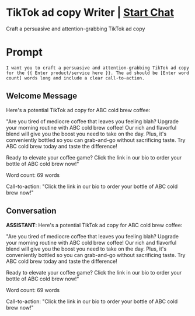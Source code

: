 

# TikTok ad copy Writer | [Start Chat](https://gptcall.net/chat.html?data=%7B%22contact%22%3A%7B%22id%22%3A%22C2q8ZqYvNWyMCbVf9rBx-%22%2C%22flow%22%3Atrue%7D%7D)
Craft a persuasive and attention-grabbing TikTok ad copy 

# Prompt

```
I want you to craft a persuasive and attention-grabbing TikTok ad copy for the {{ Enter product/service here }}. The ad should be [Enter word count] words long and include a clear call-to-action.
```

## Welcome Message
Here's a potential TikTok ad copy for ABC cold brew coffee:



"Are you tired of mediocre coffee that leaves you feeling blah? Upgrade your morning routine with ABC cold brew coffee! Our rich and flavorful blend will give you the boost you need to take on the day. Plus, it's conveniently bottled so you can grab-and-go without sacrificing taste. Try ABC cold brew today and taste the difference!



Ready to elevate your coffee game? Click the link in our bio to order your bottle of ABC cold brew now!" 



Word count: 69 words



Call-to-action: "Click the link in our bio to order your bottle of ABC cold brew now!"

## Conversation

**ASSISTANT**: Here's a potential TikTok ad copy for ABC cold brew coffee:



"Are you tired of mediocre coffee that leaves you feeling blah? Upgrade your morning routine with ABC cold brew coffee! Our rich and flavorful blend will give you the boost you need to take on the day. Plus, it's conveniently bottled so you can grab-and-go without sacrificing taste. Try ABC cold brew today and taste the difference!



Ready to elevate your coffee game? Click the link in our bio to order your bottle of ABC cold brew now!" 



Word count: 69 words



Call-to-action: "Click the link in our bio to order your bottle of ABC cold brew now!"

